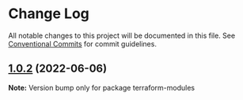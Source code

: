 # Change Log

All notable changes to this project will be documented in this file.
See [Conventional Commits](https://conventionalcommits.org) for commit guidelines.

## [1.0.2](https://github.com/gaussb-labs/tf-modules/compare/v1.0.1...v1.0.2) (2022-06-06)

**Note:** Version bump only for package terraform-modules
